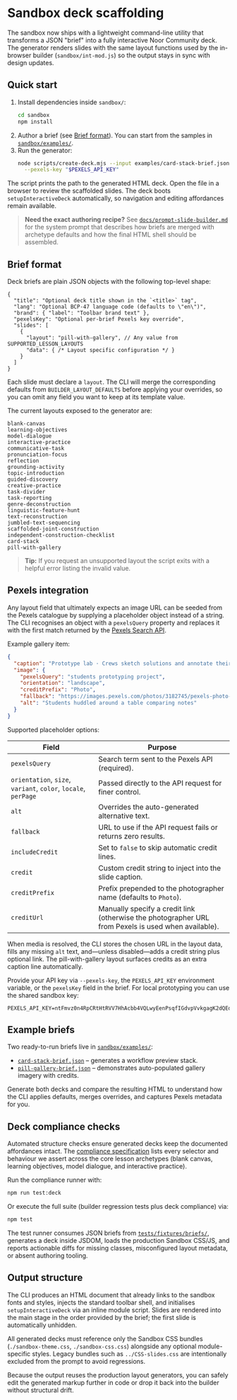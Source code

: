 # Sandbox deck scaffolding

The sandbox now ships with a lightweight command-line utility that transforms a JSON "brief" into a fully interactive Noor Community deck. The generator renders slides with the same layout functions used by the in-browser builder (`sandbox/int-mod.js`) so the output stays in sync with design updates.

## Quick start

1. Install dependencies inside `sandbox/`:
   ```bash
   cd sandbox
   npm install
   ```
2. Author a brief (see [Brief format](#brief-format)). You can start from the samples in [`sandbox/examples/`](./examples/).
3. Run the generator:
   ```bash
   node scripts/create-deck.mjs --input examples/card-stack-brief.json --output decks/card-stack.html \
     --pexels-key "$PEXELS_API_KEY"
   ```

The script prints the path to the generated HTML deck. Open the file in a browser to review the scaffolded slides. The deck boots `setupInteractiveDeck` automatically, so navigation and editing affordances remain available.

> **Need the exact authoring recipe?** See [`docs/prompt-slide-builder.md`](./docs/prompt-slide-builder.md) for the system prompt that describes how briefs are merged with archetype defaults and how the final HTML shell should be assembled.

## Brief format

Deck briefs are plain JSON objects with the following top-level shape:

```jsonc
{
  "title": "Optional deck title shown in the `<title>` tag",
  "lang": "Optional BCP-47 language code (defaults to \"en\")",
  "brand": { "label": "Toolbar brand text" },
  "pexelsKey": "Optional per-brief Pexels key override",
  "slides": [
    {
      "layout": "pill-with-gallery", // Any value from SUPPORTED_LESSON_LAYOUTS
      "data": { /* Layout specific configuration */ }
    }
  ]
}
```

Each slide must declare a `layout`. The CLI will merge the corresponding defaults from `BUILDER_LAYOUT_DEFAULTS` before applying your overrides, so you can omit any field you want to keep at its template value.

The current layouts exposed to the generator are:

```
blank-canvas
learning-objectives
model-dialogue
interactive-practice
communicative-task
pronunciation-focus
reflection
grounding-activity
topic-introduction
guided-discovery
creative-practice
task-divider
task-reporting
genre-deconstruction
linguistic-feature-hunt
text-reconstruction
jumbled-text-sequencing
scaffolded-joint-construction
independent-construction-checklist
card-stack
pill-with-gallery
```

> **Tip:** If you request an unsupported layout the script exits with a helpful error listing the invalid value.

## Pexels integration

Any layout field that ultimately expects an image URL can be seeded from the Pexels catalogue by supplying a placeholder object instead of a string. The CLI recognises an object with a `pexelsQuery` property and replaces it with the first match returned by the [Pexels Search API](https://www.pexels.com/api/documentation/#photos-search).

Example gallery item:

```json
{
  "caption": "Prototype lab · Crews sketch solutions and annotate their trade-offs.",
  "image": {
    "pexelsQuery": "students prototyping project",
    "orientation": "landscape",
    "creditPrefix": "Photo",
    "fallback": "https://images.pexels.com/photos/3182745/pexels-photo-3182745.jpeg",
    "alt": "Students huddled around a table comparing notes"
  }
}
```

Supported placeholder options:

| Field | Purpose |
| --- | --- |
| `pexelsQuery` | Search term sent to the Pexels API (required). |
| `orientation`, `size`, `variant`, `color`, `locale`, `perPage` | Passed directly to the API request for finer control. |
| `alt` | Overrides the auto-generated alternative text. |
| `fallback` | URL to use if the API request fails or returns zero results. |
| `includeCredit` | Set to `false` to skip automatic credit lines. |
| `credit` | Custom credit string to inject into the slide caption. |
| `creditPrefix` | Prefix prepended to the photographer name (defaults to `Photo`). |
| `creditUrl` | Manually specify a credit link (otherwise the photographer URL from Pexels is used when available). |

When media is resolved, the CLI stores the chosen URL in the layout data, fills any missing `alt` text, and—unless disabled—adds a credit string plus optional link. The pill-with-gallery layout surfaces credits as an extra caption line automatically.

Provide your API key via `--pexels-key`, the `PEXELS_API_KEY` environment variable, or the `pexelsKey` field in the brief. For local prototyping you can use the shared sandbox key:

```
PEXELS_API_KEY=ntFmvz0n4RpCRtHtRVV7HhAcbb4VQLwyEenPsqfIGdvpVvkgagK2dQEd
```

## Example briefs

Two ready-to-run briefs live in [`sandbox/examples/`](./examples/):

- [`card-stack-brief.json`](./examples/card-stack-brief.json) – generates a workflow preview stack.
- [`pill-gallery-brief.json`](./examples/pill-gallery-brief.json) – demonstrates auto-populated gallery imagery with credits.

Generate both decks and compare the resulting HTML to understand how the CLI applies defaults, merges overrides, and captures Pexels metadata for you.

## Deck compliance checks

Automated structure checks ensure generated decks keep the documented affordances intact. The
[compliance specification](./tests/deck-compliance.md) lists every selector and behaviour we assert
across the core lesson archetypes (blank canvas, learning objectives, model dialogue, and interactive
practice).

Run the compliance runner with:

```bash
npm run test:deck
```

Or execute the full suite (builder regression tests plus deck compliance) via:

```bash
npm test
```

The test runner consumes JSON briefs from [`tests/fixtures/briefs/`](./tests/fixtures/briefs/),
generates a deck inside JSDOM, loads the production Sandbox CSS/JS, and reports actionable diffs for
missing classes, misconfigured layout metadata, or absent authoring tooling.

## Output structure

The CLI produces an HTML document that already links to the sandbox fonts and styles, injects the standard toolbar shell, and initialises `setupInteractiveDeck` via an inline module script. Slides are rendered into the main stage in the order provided by the brief; the first slide is automatically unhidden.

All generated decks must reference only the Sandbox CSS bundles (`./sandbox-theme.css`, `./sandbox-css.css`) alongside any optional module-specific styles. Legacy bundles such as `../CSS-slides.css` are intentionally excluded from the prompt to avoid regressions.

Because the output reuses the production layout generators, you can safely edit the generated markup further in code or drop it back into the builder without structural drift.

